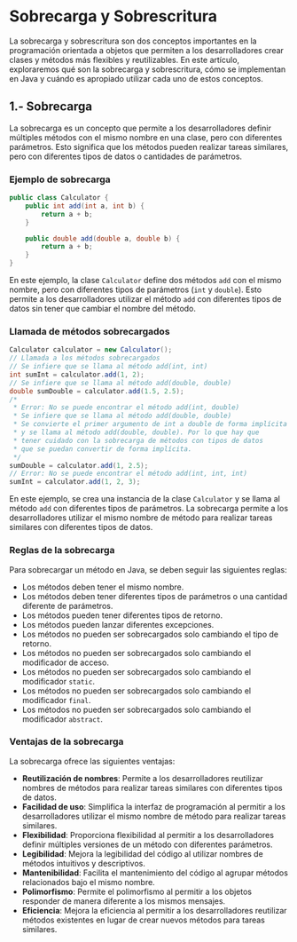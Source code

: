 # Sobrecarga y Sobrescritura

La sobrecarga y sobrescritura son dos conceptos importantes en la programación orientada a objetos que permiten a los
desarrolladores crear clases y métodos más flexibles y reutilizables. En este artículo, exploraremos qué son la
sobrecarga y sobrescritura, cómo se implementan en Java y cuándo es apropiado utilizar cada uno de estos conceptos.

## 1.- Sobrecarga

La sobrecarga es un concepto que permite a los desarrolladores definir múltiples métodos con el mismo nombre en una
clase, pero con diferentes parámetros. Esto significa que los métodos pueden realizar tareas similares, pero con
diferentes tipos de datos o cantidades de parámetros.

### Ejemplo de sobrecarga

```java
public class Calculator {
    public int add(int a, int b) {
        return a + b;
    }

    public double add(double a, double b) {
        return a + b;
    }
}
```

En este ejemplo, la clase `Calculator` define dos métodos `add` con el mismo nombre, pero con diferentes tipos de
parámetros (`int` y `double`). Esto permite a los desarrolladores utilizar el método `add` con diferentes tipos de
datos sin tener que cambiar el nombre del método.

### Llamada de métodos sobrecargados

```java
Calculator calculator = new Calculator();
// Llamada a los métodos sobrecargados
// Se infiere que se llama al método add(int, int)
int sumInt = calculator.add(1, 2);
// Se infiere que se llama al método add(double, double)
double sumDouble = calculator.add(1.5, 2.5);
/*
 * Error: No se puede encontrar el método add(int, double)
 * Se infiere que se llama al método add(double, double)
 * Se convierte el primer argumento de int a double de forma implícita
 * y se llama al método add(double, double). Por lo que hay que
 * tener cuidado con la sobrecarga de métodos con tipos de datos
 * que se puedan convertir de forma implícita.
 */
sumDouble = calculator.add(1, 2.5);
// Error: No se puede encontrar el método add(int, int, int)
sumInt = calculator.add(1, 2, 3);
```

En este ejemplo, se crea una instancia de la clase `Calculator` y se llama al método `add` con diferentes tipos de
parámetros. La sobrecarga permite a los desarrolladores utilizar el mismo nombre de método para realizar tareas
similares con diferentes tipos de datos.

### Reglas de la sobrecarga

Para sobrecargar un método en Java, se deben seguir las siguientes reglas:

- Los métodos deben tener el mismo nombre.
- Los métodos deben tener diferentes tipos de parámetros o una cantidad diferente de parámetros.
- Los métodos pueden tener diferentes tipos de retorno.
- Los métodos pueden lanzar diferentes excepciones.
- Los métodos no pueden ser sobrecargados solo cambiando el tipo de retorno.
- Los métodos no pueden ser sobrecargados solo cambiando el modificador de acceso.
- Los métodos no pueden ser sobrecargados solo cambiando el modificador `static`.
- Los métodos no pueden ser sobrecargados solo cambiando el modificador `final`.
- Los métodos no pueden ser sobrecargados solo cambiando el modificador `abstract`.

### Ventajas de la sobrecarga

La sobrecarga ofrece las siguientes ventajas:

- **Reutilización de nombres**: Permite a los desarrolladores reutilizar nombres de métodos para realizar tareas
  similares con diferentes tipos de datos.
- **Facilidad de uso**: Simplifica la interfaz de programación al permitir a los desarrolladores utilizar el mismo
  nombre de método para realizar tareas similares.
- **Flexibilidad**: Proporciona flexibilidad al permitir a los desarrolladores definir múltiples versiones de un método
  con diferentes parámetros.
- **Legibilidad**: Mejora la legibilidad del código al utilizar nombres de métodos intuitivos y descriptivos.
- **Mantenibilidad**: Facilita el mantenimiento del código al agrupar métodos relacionados bajo el mismo nombre.
- **Polimorfismo**: Permite el polimorfismo al permitir a los objetos responder de manera diferente a los mismos
  mensajes.
- **Eficiencia**: Mejora la eficiencia al permitir a los desarrolladores reutilizar métodos existentes en lugar de
  crear nuevos métodos para tareas similares.